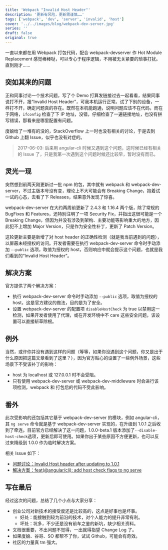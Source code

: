 ```yaml
---
title: 'Webpack "Invalid Host Header"'
description: '更新有风险，更新需谨慎……'
tags: ['webpack', 'dev', 'server', 'invalid', 'host']
cover: '../../images/blog/webpack-dev-server.jpg'
series: ''
draft: false
original: true
---
```


一直以来都在用 Webpack 打包代码，配合 webpack-devserver 作 Hot Module Replacement 感觉棒棒哒，可以专心于程序逻辑，不用被无关紧要的琐事打扰。直到刚才……

## 突如其来的问题

正和同事讨论一个技术问题，写了个 Demo 打算发链接过去一起看看，结果同事说打不开，报“Invalid Host Header”，可我本机运行正常。试了下别的设备，一样打不开，确定问题真的存在。既然在本机能跑通，说明问题应该不在代码，而在于网络，`ifconfig` 检查了下 IP 地址，没错，仔细检查了一遍链接地址，也没有拼写错误，那看来是哪里配置有问题。

度娘给了一堆有的没的，StackOverflow 上一时也没有相关的讨论，于是去到 Github 上翻 Issue，似乎也没有对症的。

> 2017-06-03: 后来用 angular-cli 时候又遇到这个问题，这时候已经有相关的 Issue 了，只是我第一次遇到这个问题时候还比较早，暂时没有而已。

## 灵光一现

突然想到前两天刚更新过一批 npm 的包，其中就有 webpack 和 webpack-dev-server，不过主版本号没有变，理论上不大可能会有 Breaking Change，抱着试一试的心态，去看了下 Releases，结果意外发现了惊喜。

webpack-dev-server 在大约两周前更新了 2.4.3 和 1.16.4 两个版，除了常规的 BugFixes 和 Features，还特别注明了一项 Security Fix，并指出这很可能是一个 Breaking Change，但因为并没有涉及到架构、主要功能等影响重大的地方，因此犯不上增加 Major Version，只是作为安全性补丁，更新了 Patch Version。

这轮更新主要是新增了对 host header 的正确性检测（就是我当前遇到的问题），以屏蔽未经授权的访问。开发者需要在执行 webpack-dev-server 命令时手动添加 `--public` 选项，取值为授权的 host，否则响应中就会提示这个问题，也就是我们看到的“Invalid Host Header”。

## 解决方案

官方提供了两个解决方案：

- 执行 webpack-dev-server 命令时手动添加 `--public` 选项，取值为授权的 host，这是官方建议的做法，目的是为了安全。
- 设置 webpack-dev-server 的配置项 `disableHostCheck` 为 true 以禁用这一检测，如果开发者使用了代理，或在开发环境中不 care 这些安全问题，该设置可以直接斩草除根。

## 例外

当然，或许你并没有遇到这样的问题（等等，如果你没遇到这个问题，你又是出于什么原因把这篇文章看到了这里？），因为官方贴心的设置了一些例外场景，这些场景下不受该补丁的影响：

- host 为 localhost 或 127.0.0.1 时不会受阻。
- 只有使用 webpack-dev-server 或 webpack-dev-middleware 时会进行该项检测，webpack 和 打包后的代码不受此影响。

## 番外

此次受影响的还包括其它基于 webpack-dev-server 的模块，例如 angular-cli，其 `ng serve` 命令就是基于 webpack-dev-server 实现的，在升级到 1.0.1 之后收到了牵连。目前官方已经解决了这一问题，1.0.0-beta.1 版本添加了`--disable-host-check`选项，更新后即可使用。如果你出于某些原因不方便更新，也可以反过来降级到 1.0.0 作为临时解决方案。

相关 Issue 如下：
- [问题讨论：Invalid Host header after updating to 1.0.1](https://github.com/angular/angular-cli/issues/6070)
- [解决方案：feat(@angular/cli): add host check flags to ng serve](https://github.com/angular/angular-cli/issues/6173)

## 写在最后

经过这次的问题，总结了几个小点与大家分享：
- 创业公司对新技术的接受度还是比较高的，这点是好事也是坏事。
  - 好处：能接触到较为前沿的技术，对个人能力的提升非常有利。
  - 坏处：坑多，不少还是没有前车之鉴的新坑，缺少相关资料。
- 文档很重要，不出问题不觉得，一出就得指望 Change Log 了。
- 如果度娘、谷哥、SO 都帮不了你，试试 Github，可能会有奇效。
- 社区的力量真 tm 强大。